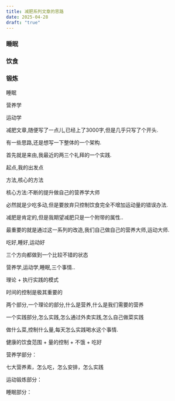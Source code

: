 ```yaml
---
title: 减肥系列文章的思路
date: 2025-04-28
draft: "true"
---
```


### 睡眠

### 饮食

### 锻炼


睡眠

营养学

运动学



减肥文章,随便写了一点儿,已经上了3000字,但是几乎只写了个开头.  

有一些思路,还是想写一下整体的一个架构.  

首先就是来由,我最近的两三个礼拜的一个实践.  

起点,我的出发点  

方法,核心的方法 

核心方法:不断的提升做自己的营养学大师

必然就是少吃多动,但是要放弃只控制饮食完全不增加运动量的错误办法.

减肥是肯定的,但是我期望减肥只是一个附带的属性..

最重要的就是通过这一系列的改造,我们自己做自己的营养大师,运动大师.

吃好,睡好,运动好

三个方向都做到一个比较不错的状态

营养学,运动学,睡眠,三个事情..

理论 + 执行实践的模式

时间的控制是极其重要的

两个部分,一个理论的部分,什么是营养,什么是我们需要的营养

一个实践部分,怎么实践,怎么通过外卖实践,怎么自己做菜实践

做什么菜,控制什么量,每天怎么实践喝水这个事情.

健康的饮食范围 + 量的控制 + 不饿 + 吃好

营养学部分：

七大营养素，怎么吃，怎么安排，怎么实践

运动锻炼部分：

睡眠部分：

